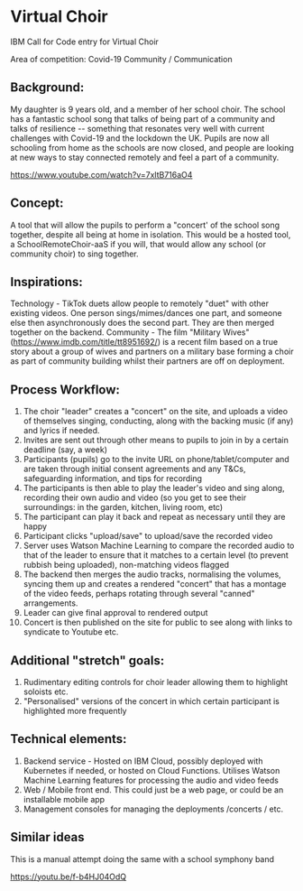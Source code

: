 # Virtual Choir
IBM Call for Code entry for Virtual Choir

Area of competition: Covid-19 Community / Communication


## Background:
My daughter is 9 years old, and a member of her school choir. The school has a fantastic school song that talks of being part of a community and talks of resilience -- something that resonates very well with current challenges with Covid-19 and the lockdown the UK. Pupils are now all schooling from home as the schools are now closed, and people are looking at new ways to stay connected remotely and feel a part of a community.


https://www.youtube.com/watch?v=7xltB716aO4


## Concept:
A tool that will allow the pupils to perform a "concert' of the school song together, despite all being at home in isolation. This would be a hosted tool, a SchoolRemoteChoir-aaS if you will, that would allow any school (or community choir) to sing together.


## Inspirations:
Technology - TikTok duets allow people to remotely "duet" with other existing videos. One person sings/mimes/dances one part, and someone else then asynchronously does the second part. They are then merged together on the backend.
Community - The film "Military Wives" (https://www.imdb.com/title/tt8951692/) is a recent film based on a true story about a group of wives and partners on a military base forming a choir as part of community building whilst their partners are off on deployment. 


## Process Workflow:
1) The choir "leader" creates a "concert" on the site, and uploads a video of themselves singing, conducting, along with the backing music (if any) and lyrics if needed.
2) Invites are sent out through other means to pupils to join in by a certain deadline (say, a week)
3) Participants (pupils) go to the invite URL on phone/tablet/computer and are taken through initial consent agreements and any T&Cs, safeguarding information, and tips for recording
4) The participants is then able to play the leader's video and sing along, recording their own audio and video (so you get to see their surroundings: in the garden, kitchen, living room, etc)
5) The participant can play it back and repeat as necessary until they are happy
6) Participant clicks "upload/save" to upload/save the recorded video
7) Server uses Watson Machine Learning to compare the recorded audio to that of the leader to ensure that it matches to a certain level (to prevent rubbish being uploaded), non-matching videos flagged
8) The backend then merges the audio tracks, normalising the volumes, syncing them up and creates a rendered "concert" that has a montage of the video feeds, perhaps rotating through several "canned" arrangements.
9) Leader can give final approval to rendered output
10) Concert is then published on the site for public to see along with links to syndicate to Youtube etc.


## Additional "stretch" goals:
1) Rudimentary editing controls for choir leader allowing them to highlight soloists etc.
2) "Personalised" versions of the concert in which certain participant is highlighted more frequently 


## Technical elements:
1) Backend service - Hosted on IBM Cloud, possibly deployed with Kubernetes if needed, or hosted on Cloud Functions. Utilises Watson Machine Learning features for processing the audio and video feeds
2) Web / Mobile front end. This could just be a web page, or could be an installable mobile app
3) Management consoles for managing the deployments /concerts / etc.

## Similar ideas

This is a manual attempt doing the same with a school symphony band

https://youtu.be/f-b4HJ04OdQ
